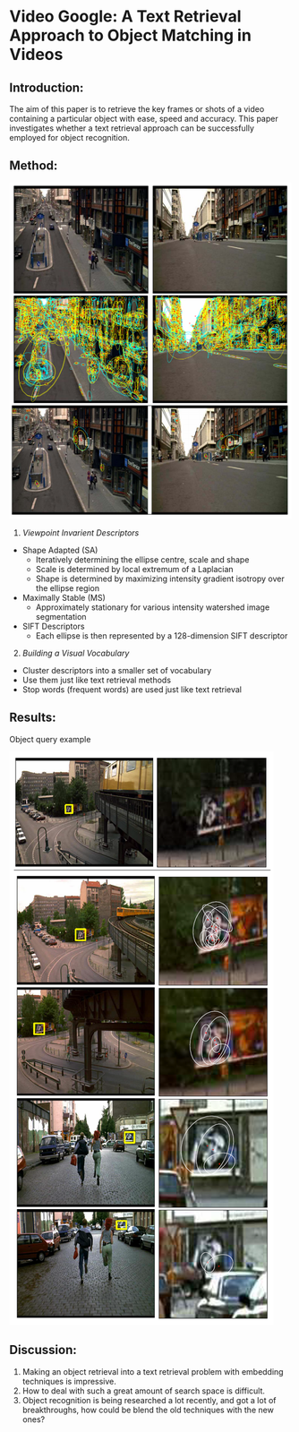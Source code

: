 # Video Google: A Text Retrieval Approach to Object Matching in Videos

## Introduction:

The aim of this paper is to retrieve the key frames or shots of a video containing a particular object with ease, speed and accuracy. This paper investigates whether a text retrieval approach can be successfully employed for object recognition.

## Method:

![](./figure/video_google-a_text_retrieval_approach_to_object_matching_in_videos.png)


1. *Viewpoint Invarient Descriptors*
- Shape Adapted (SA)
	- Iteratively determining the ellipse centre, scale and shape
	- Scale is determined by local extremum of a Laplacian
	- Shape is determined by maximizing intensity gradient isotropy over the ellipse region
- Maximally Stable (MS)
	- Approximately stationary for various intensity watershed image segmentation
- SIFT Descriptors
	- Each ellipse is then represented by a 128-dimension SIFT descriptor

2. *Building a Visual Vocabulary*
- Cluster descriptors into a smaller set of vocabulary
- Use them just like text retrieval methods
- Stop words (frequent words) are used just like text retrieval

## Results:

Object query example 

![](./figure/video_google-a_text_retrieval_approach_to_object_matching_in_videos_result.png)


## Discussion:

1. Making an object retrieval into a text retrieval problem with embedding techniques is impressive.
2. How to deal with such a great amount of search space is difficult.
3. Object recognition is being researched a lot recently, and got a lot of breakthroughs, how could be blend the old techniques with the new ones?